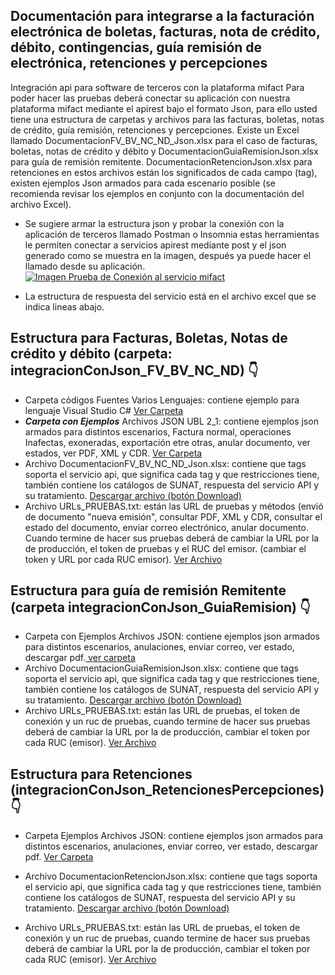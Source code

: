 ## Documentación para integrarse a la facturación electrónica de  boletas, facturas, nota de crédito, débito, contingencias, guía remisión de electrónica, retenciones y percepciones
Integración api para software de terceros con la plataforma mifact
Para poder hacer las pruebas deberá conectar su aplicación con nuestra plataforma mifact mediante el apirest bajo el formato Json, para ello usted tiene una estructura de carpetas y archivos para las facturas, boletas, notas de crédito, guía remisión, retenciones y percepciones. Existe un Excel llamado DocumentacionFV_BV_NC_ND_Json.xlsx para el caso de facturas, boletas, notas de crédito y débito y DocumentacionGuiaRemisionJson.xlsx para guía de remisión remitente. DocumentacionRetencionJson.xlsx para retenciones en estos archivos están los significados de cada campo (tag), existen ejemplos Json armados para cada escenario posible (se recomienda revisar los ejemplos en conjunto con la documentación del archivo Excel).
- Se sugiere armar la estructura json y probar la conexión con la aplicación de terceros llamado Postman o Insomnia estas herramientas le permiten conectar a servicios apirest mediante post y el json generado como se muestra en la imagen, después ya puede hacer el llamado desde su aplicación.
[![Imagen Prueba de Conexión al servicio mifact](https://img-logos-mifact.s3.amazonaws.com/JsonConexionMifact.png "Imagen Prueba de Conexión al servicio mifact")](https://img-logos-mifact.s3.amazonaws.com/JsonConexionMifact.png "Imagen Prueba de Conexión al servicio mifact")

- La estructura de respuesta del servicio está en el archivo excel que se indica lineas abajo.
## Estructura para Facturas, Boletas, Notas de crédito y débito (carpeta: integracionConJson_FV_BV_NC_ND) 👇


- Carpeta códigos Fuentes Varios Lenguajes: contiene ejemplo para lenguaje Visual Studio C# [Ver Carpeta](https://github.com/mifact/apijson/tree/master/integracionConJson_FV_BV_NC_ND/Codigos%20Fuentes%20Varios%20Lenguajes)
- ***Carpeta con Ejemplos*** Archivos JSON UBL 2_1: contiene ejemplos json armados para distintos escenarios, Factura normal, operaciones Inafectas, exoneradas, exportación etre otras, anular documento, ver estados, ver PDF, XML y CDR. [Ver Carpeta](https://github.com/mifact/apijson/tree/master/integracionConJson_FV_BV_NC_ND/Ejemplos%20Archivos%20JSON%20UBL%202_1)
- Archivo DocumentacionFV_BV_NC_ND_Json.xlsx: contiene que tags soporta el servicio api, que significa cada tag y que restricciones tiene, también contiene los catálogos de SUNAT, respuesta del servicio API y su tratamiento.  [Descargar archivo (botón Download)](https://github.com/mifact/apijson/blob/master/integracionConJson_FV_BV_NC_ND/DocumentacionFV_BV_NC_ND_Json.xlsx) 
- Archivo URLs_PRUEBAS.txt: están las URL de pruebas y métodos (envió de documento "nueva emisión", consultar PDF, XML y CDR, consultar el estado del documento, enviar correo electrónico, anular documento. Cuando termine de hacer sus pruebas deberá de cambiar la URL por la de producción, el token de pruebas y el RUC del emisor. (cambiar el token y URL por cada RUC emisor). [Ver Archivo](https://github.com/mifact/apijson/blob/master/integracionConJson_FV_BV_NC_ND/URLs_PRUEBAS.txt) 

## Estructura para guía de remisión Remitente (carpeta integracionConJson_GuiaRemision) 👇
- Carpeta con Ejemplos Archivos JSON: contiene ejemplos json armados para distintos escenarios, anulaciones, enviar correo, ver estado, descargar pdf.[ ver carpeta](https://github.com/mifact/apijson/tree/master/integracionConJson_GuiaRemision/Ejemplos%20Archivos%20JSON)
- Archivo DocumentacionGuiaRemisionJson.xlsx: contiene que tags soporta el servicio api, que significa cada tag y que restricciones tiene, también contiene los catálogos de SUNAT, respuesta del servicio API y su tratamiento.
 [Descargar archivo (botón Download)](https://github.com/mifact/apijson/blob/master/integracionConJson_GuiaRemision/DocumentacionGuiaRemisionJson.xlsx) 
-  Archivo URLs_PRUEBAS.txt: están las URL de pruebas, el token de conexión y un ruc de pruebas, cuando termine de hacer sus pruebas deberá de cambiar la URL por la de producción, cambiar el token por cada RUC (emisor).  [Ver Archivo](https://github.com/mifact/apijson/blob/master/integracionConJson_GuiaRemision/URLs_PRUEBAS.txt) 

## Estructura para Retenciones (integracionConJson_RetencionesPercepciones) 👇
- Carpeta Ejemplos Archivos JSON: contiene ejemplos json armados para distintos escenarios, anulaciones, enviar correo, ver estado, descargar pdf. [Ver Carpeta](https://github.com/mifact/apijson/tree/master/integracionConJson_RetencionesPercepciones/Ejemplos_Json_Retencion)
- Archivo DocumentacionRetencionJson.xlsx: contiene que tags soporta el servicio api, que significa cada tag y que restricciones tiene, también contiene los catálogos de SUNAT, respuesta del servicio API y su tratamiento.  [Descargar archivo (botón Download)](https://github.com/mifact/apijson/blob/master/integracionConJson_RetencionesPercepciones/DocumentacionRetencionJson.xlsx) 

- Archivo URLs_PRUEBAS.txt: están las URL de pruebas, el token de conexión y un ruc de pruebas, cuando termine de hacer sus pruebas deberá de cambiar la URL por la de producción, cambiar el token por cada RUC (emisor).  [Ver Archivo](https://github.com/mifact/apijson/blob/master/integracionConJson_RetencionesPercepciones/URLs_PRUEBAS.txt)
